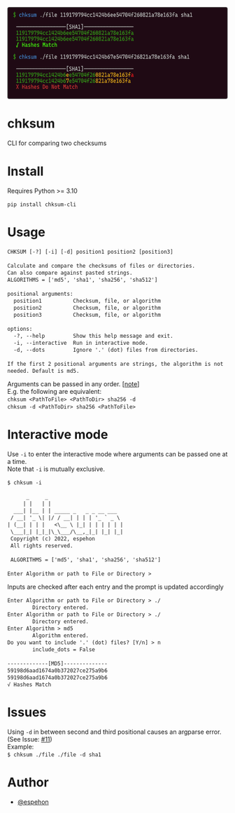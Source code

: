 <p align="center">
<a href="https://pypi.org/project/chksum-cli/">
<img align="center" src="https://raw.githubusercontent.com/espehon/chksum-cli/main/docs/images/Demo.png"/>
</a>
</p>

# chksum
CLI for comparing two checksums


# Install
Requires Python >= 3.10
```
pip install chksum-cli
```


# Usage
```
CHKSUM [-?] [-i] [-d] position1 position2 [position3]

Calculate and compare the checksums of files or directories.
Can also compare against pasted strings.
ALGORITHMS = ['md5', 'sha1', 'sha256', 'sha512']

positional arguments:
  position1          Checksum, file, or algorithm
  position2          Checksum, file, or algorithm
  position3          Checksum, file, or algorithm

options:
  -?, --help         Show this help message and exit.
  -i, --interactive  Run in interactive mode.
  -d, --dots         Ignore '.' (dot) files from directories.

If the first 2 positional arguments are strings, the algorithm is not needed. Default is md5.
```
Arguments can be passed in any order. [[note](#issues)]\
E.g. the following are equivalent:\
`chksum <PathToFile> <PathToDir> sha256 -d`\
`chksum -d <PathToDir> sha256 <PathToFile>`


# Interactive mode
Use `-i` to enter the interactive mode where arguments can be passed one at a time.\
Note that `-i` is mutually exclusive.
```
$ chksum -i

      _     _
     | |   | |
  ___| |__ | | _____ _   _ _ __ ___
 / __| '_ \| |/ / __| | | | '_ ` _ \
| (__| | | |   <\__ \ |_| | | | | | |
 \___|_| |_|_|\_\___/\__,_|_| |_| |_|
 Copyright (c) 2022, espehon
 All rights reserved.

 ALGORITHMS = ['md5', 'sha1', 'sha256', 'sha512']

Enter Algorithm or path to File or Directory >
```
Inputs are checked after each entry and the prompt is updated accordingly
```
Enter Algorithm or path to File or Directory > ./
        Directory entered.
Enter Algorithm or path to File or Directory > ./
        Directory entered.
Enter Algorithm > md5
        Algorithm entered.
Do you want to include '.' (dot) files? [Y/n] > n
        include_dots = False

-------------[MD5]--------------
59198d6aad1674a0b372027ce275a9b6
59198d6aad1674a0b372027ce275a9b6
√ Hashes Match
```


# <a name="issues"></a>Issues
Using `-d` in between second and third positional causes an argparse error. (See Issue: [#11](https://github.com/espehon/chksum-cli/issues/11))\
Example:\
        `$ chksum ./file ./file -d sha1`


# Author

- [@espehon](https://www.github.com/espehon)
